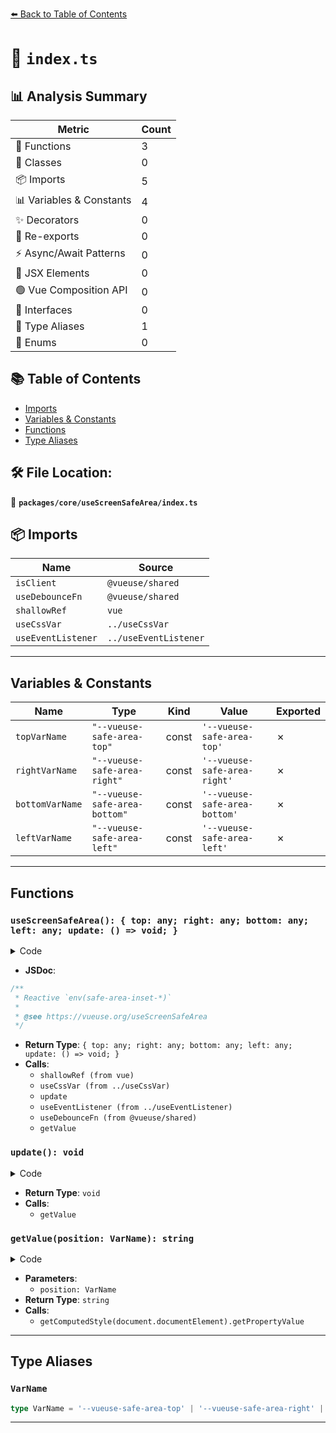 [⬅️ Back to Table of Contents](../../../index.md)

# 📄 `index.ts`

## 📊 Analysis Summary

| Metric | Count |
|--------|-------|
| 🔧 Functions | 3 |
| 🧱 Classes | 0 |
| 📦 Imports | 5 |
| 📊 Variables & Constants | 4 |
| ✨ Decorators | 0 |
| 🔄 Re-exports | 0 |
| ⚡ Async/Await Patterns | 0 |
| 💠 JSX Elements | 0 |
| 🟢 Vue Composition API | 0 |
| 📐 Interfaces | 0 |
| 📑 Type Aliases | 1 |
| 🎯 Enums | 0 |

## 📚 Table of Contents

- [Imports](#imports)
- [Variables & Constants](#variables-constants)
- [Functions](#functions)
- [Type Aliases](#type-aliases)

## 🛠️ File Location:
📂 **`packages/core/useScreenSafeArea/index.ts`**

## 📦 Imports

| Name | Source |
|------|--------|
| `isClient` | `@vueuse/shared` |
| `useDebounceFn` | `@vueuse/shared` |
| `shallowRef` | `vue` |
| `useCssVar` | `../useCssVar` |
| `useEventListener` | `../useEventListener` |


---

## Variables & Constants

| Name | Type | Kind | Value | Exported |
|------|------|------|-------|----------|
| `topVarName` | `"--vueuse-safe-area-top"` | const | `'--vueuse-safe-area-top'` | ✗ |
| `rightVarName` | `"--vueuse-safe-area-right"` | const | `'--vueuse-safe-area-right'` | ✗ |
| `bottomVarName` | `"--vueuse-safe-area-bottom"` | const | `'--vueuse-safe-area-bottom'` | ✗ |
| `leftVarName` | `"--vueuse-safe-area-left"` | const | `'--vueuse-safe-area-left'` | ✗ |


---

## Functions

### `useScreenSafeArea(): { top: any; right: any; bottom: any; left: any; update: () => void; }`

<details><summary>Code</summary>

```ts
export function useScreenSafeArea() {
  const top = shallowRef('')
  const right = shallowRef('')
  const bottom = shallowRef('')
  const left = shallowRef('')

  if (isClient) {
    const topCssVar = useCssVar(topVarName)
    const rightCssVar = useCssVar(rightVarName)
    const bottomCssVar = useCssVar(bottomVarName)
    const leftCssVar = useCssVar(leftVarName)

    topCssVar.value = 'env(safe-area-inset-top, 0px)'
    rightCssVar.value = 'env(safe-area-inset-right, 0px)'
    bottomCssVar.value = 'env(safe-area-inset-bottom, 0px)'
    leftCssVar.value = 'env(safe-area-inset-left, 0px)'

    update()

    useEventListener('resize', useDebounceFn(update), { passive: true })
  }

  function update() {
    top.value = getValue(topVarName)
    right.value = getValue(rightVarName)
    bottom.value = getValue(bottomVarName)
    left.value = getValue(leftVarName)
  }

  return {
    top,
    right,
    bottom,
    left,
    update,
  }
}
```
</details>

- **JSDoc**:
```ts
/**
 * Reactive `env(safe-area-inset-*)`
 *
 * @see https://vueuse.org/useScreenSafeArea
 */
```

- **Return Type**: `{ top: any; right: any; bottom: any; left: any; update: () => void; }`
- **Calls**:
  - `shallowRef (from vue)`
  - `useCssVar (from ../useCssVar)`
  - `update`
  - `useEventListener (from ../useEventListener)`
  - `useDebounceFn (from @vueuse/shared)`
  - `getValue`
### `update(): void`

<details><summary>Code</summary>

```ts
function update() {
    top.value = getValue(topVarName)
    right.value = getValue(rightVarName)
    bottom.value = getValue(bottomVarName)
    left.value = getValue(leftVarName)
  }
```
</details>

- **Return Type**: `void`
- **Calls**:
  - `getValue`
### `getValue(position: VarName): string`

<details><summary>Code</summary>

```ts
function getValue(position: VarName) {
  return getComputedStyle(document.documentElement).getPropertyValue(position)
}
```
</details>

- **Parameters**:
  - `position: VarName`
- **Return Type**: `string`
- **Calls**:
  - `getComputedStyle(document.documentElement).getPropertyValue`

---

## Type Aliases

### `VarName`

```ts
type VarName = '--vueuse-safe-area-top' | '--vueuse-safe-area-right' | '--vueuse-safe-area-bottom' | '--vueuse-safe-area-left';
```


---